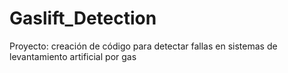 # Gaslift_Detection
Proyecto: creación de código para detectar fallas en sistemas de levantamiento artificial por gas
